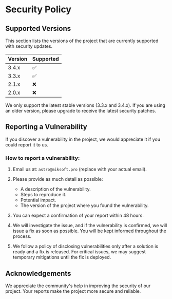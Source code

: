 # Security Policy

## Supported Versions

This section lists the versions of the project that are currently supported with security updates.

| Version | Supported          |
|---------| ------------------ |
| 3.4.x   | :white_check_mark: |
| 3.3.x   | :white_check_mark: |
| 2.1.x   | :x:                |
| 2.0.x   | :x:                |

We only support the latest stable versions (3.3.x and 3.4.x). If you are using an older version, please upgrade to receive the latest security patches.

## Reporting a Vulnerability

If you discover a vulnerability in the project, we would appreciate it if you could report it to us.

### How to report a vulnerability:

1. Email us at: `astro@miksoft.pro` (replace with your actual email).
2. Please provide as much detail as possible:
   - A description of the vulnerability.
   - Steps to reproduce it.
   - Potential impact.
   - The version of the project where you found the vulnerability.

3. You can expect a confirmation of your report within 48 hours.
4. We will investigate the issue, and if the vulnerability is confirmed, we will issue a fix as soon as possible. You will be kept informed throughout the process.
5. We follow a policy of disclosing vulnerabilities only after a solution is ready and a fix is released. For critical issues, we may suggest temporary mitigations until the fix is deployed.

## Acknowledgements

We appreciate the community's help in improving the security of our project. Your reports make the project more secure and reliable.
